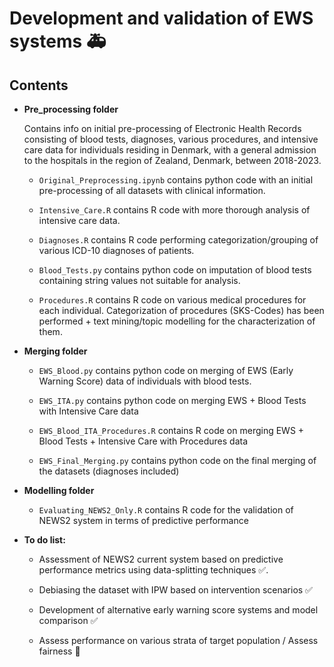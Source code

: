 # Development and validation of EWS systems 🚑

## Contents

-   **Pre_processing folder**

    Contains info on initial pre-processing of Electronic Health Records consisting of blood tests, diagnoses, various procedures, and intensive care data for individuals residing in Denmark, with a general admission to the hospitals in the region of Zealand, Denmark, between 2018-2023.

    -   `Original_Preprocessing.ipynb` contains python code with an initial pre-processing of all datasets with clinical information.

    -   `Intensive_Care.R` contains R code with more thorough analysis of intensive care data.

    -   `Diagnoses.R` contains R code performing categorization/grouping of various ICD-10 diagnoses of patients.

    -   `Blood_Tests.py` contains python code on imputation of blood tests containing string values not suitable for analysis.

    -   `Procedures.R` contains R code on various medical procedures for each individual. Categorization of procedures (SKS-Codes) has been performed + text mining/topic modelling for the characterization of them.

-   **Merging folder**

    -   `EWS_Blood.py` contains python code on merging of EWS (Early Warning Score) data of individuals with blood tests.

    -   `EWS_ITA.py` contains python code on merging EWS + Blood Tests with Intensive Care data

    -   `EWS_Blood_ITA_Procedures.R` contains R code on merging EWS + Blood Tests + Intensive Care with Procedures data

    -   `EWS_Final_Merging.py` contains python code on the final merging of the datasets (diagnoses included)
 
-   **Modelling folder**
  
    -  `Evaluating_NEWS2_Only.R` contains R code for the validation of NEWS2 system in terms of predictive performance

-   **To do list:**

    -   Assessment of NEWS2 current system based on predictive performance metrics using data-splitting techniques ✅.

    -   Debiasing the dataset with IPW based on intervention scenarios ✅

    -   Development of alternative early warning score systems and model comparison ✅

    -   Assess performance on various strata of target population / Assess fairness 🔨
